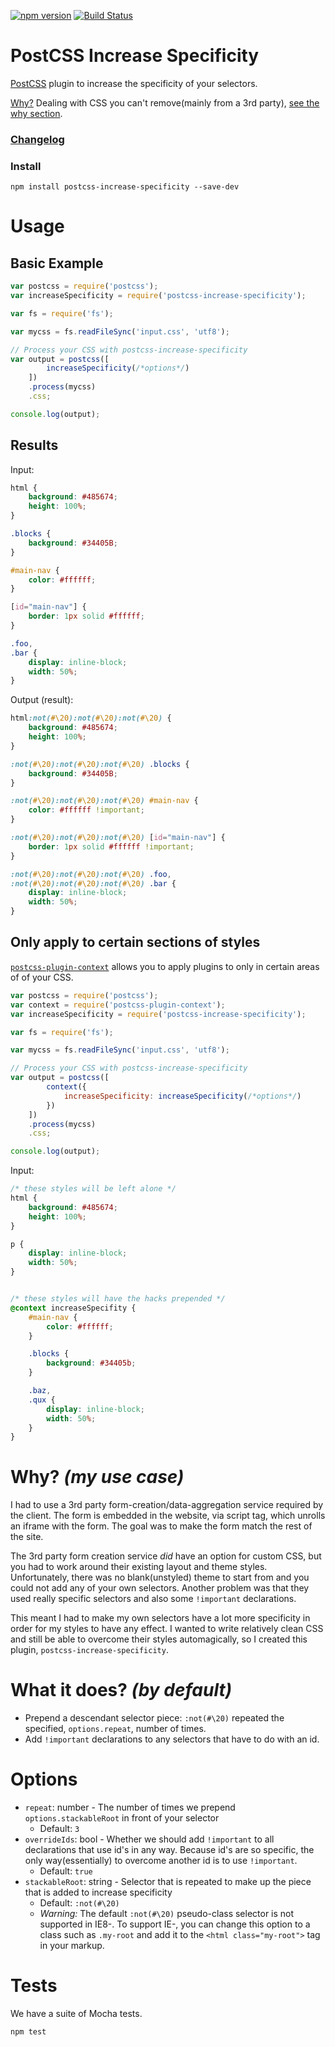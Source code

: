 [![npm version](https://badge.fury.io/js/postcss-increase-specificity.svg)](http://badge.fury.io/js/postcss-increase-specificity) [![Build Status](https://travis-ci.org/MadLittleMods/postcss-increase-specificity.svg)](https://travis-ci.org/MadLittleMods/postcss-increase-specificity)

# PostCSS Increase Specificity

[PostCSS](https://github.com/postcss/postcss) plugin to increase the specificity of your selectors.

[Why?](#why-my-use-case) Dealing with CSS you can't remove(mainly from a 3rd party), [see the why section](#why-my-use-case).

### [Changelog](https://github.com/MadLittleMods/postcss-increase-specificity/blob/master/CHANGELOG.md)

### Install

`npm install postcss-increase-specificity --save-dev`

# Usage

## Basic Example

```js
var postcss = require('postcss');
var increaseSpecificity = require('postcss-increase-specificity');

var fs = require('fs');

var mycss = fs.readFileSync('input.css', 'utf8');

// Process your CSS with postcss-increase-specificity
var output = postcss([
        increaseSpecificity(/*options*/)
    ])
    .process(mycss)
    .css;

console.log(output);
```


## Results

Input:

```css
html {
	background: #485674;
	height: 100%;
}

.blocks {
	background: #34405B;
}

#main-nav {
	color: #ffffff;
}

[id="main-nav"] {
	border: 1px solid #ffffff;
}

.foo,
.bar {
	display: inline-block;
	width: 50%;
}

```

Output (result):

```css
html:not(#\20):not(#\20):not(#\20) {
	background: #485674;
	height: 100%;
}

:not(#\20):not(#\20):not(#\20) .blocks {
	background: #34405B;
}

:not(#\20):not(#\20):not(#\20) #main-nav {
	color: #ffffff !important;
}

:not(#\20):not(#\20):not(#\20) [id="main-nav"] {
	border: 1px solid #ffffff !important;
}

:not(#\20):not(#\20):not(#\20) .foo,
:not(#\20):not(#\20):not(#\20) .bar {
	display: inline-block;
	width: 50%;
}

```


## Only apply to certain sections of styles

[`postcss-plugin-context`](https://github.com/postcss/postcss-plugin-context) allows you to apply plugins to only in certain areas of of your CSS.


```js
var postcss = require('postcss');
var context = require('postcss-plugin-context');
var increaseSpecificity = require('postcss-increase-specificity');

var fs = require('fs');

var mycss = fs.readFileSync('input.css', 'utf8');

// Process your CSS with postcss-increase-specificity
var output = postcss([
		context({
	        increaseSpecificity: increaseSpecificity(/*options*/)
	    })
    ])
    .process(mycss)
    .css;

console.log(output);
```

Input:

```css
/* these styles will be left alone */
html {
	background: #485674;
	height: 100%;
}

p {
	display: inline-block;
	width: 50%;
}


/* these styles will have the hacks prepended */
@context increaseSpecifity {
	#main-nav {
		color: #ffffff;
	}

	.blocks {
		background: #34405b;
	}

	.baz,
	.qux {
		display: inline-block;
		width: 50%;
	}
}
```


# Why? *(my use case)*

I had to use a 3rd party form-creation/data-aggregation service required by the client. The form is embedded in the website, via script tag, which unrolls an iframe with the form. The goal was to make the form match the rest of the site.

The 3rd party form creation service *did* have an option for custom CSS, but you had to work around their existing layout and theme styles. Unfortunately, there was no blank(unstyled) theme to start from and you could not add any of your own selectors. Another problem was that they used really specific selectors and also some `!important` declarations.

This meant I had to make my own selectors have a lot more specificity in order for my styles to have any effect. I wanted to write relatively clean CSS and still be able to overcome their styles automagically, so I created this plugin, `postcss-increase-specificity`.


# What it does? *(by default)*

 - Prepend a descendant selector piece: `:not(#\20)` repeated the specified, `options.repeat`, number of times.
 - Add `!important` declarations to any selectors that have to do with an id.



# Options

 - `repeat`: number - The number of times we prepend `options.stackableRoot` in front of your selector
 	 - Default: `3`
 - `overrideIds`: bool - Whether we should add `!important` to all declarations that use id's in any way. Because id's are so specific, the only way(essentially) to overcome another id is to use `!important`.
 	 - Default: `true`
 - `stackableRoot`: string - Selector that is repeated to make up the piece that is added to increase specificity
 	 - Default: `:not(#\20)`
 	 - *Warning:* The default `:not(#\20)` pseudo-class selector is not supported in IE8-. To support IE-, you can change this option to a class such as `.my-root` and add it to the `<html class="my-root">` tag in your markup.


# Tests

We have a suite of Mocha tests.

`npm test`
